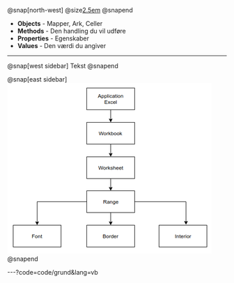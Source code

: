 @snap[north-west]
  @size[2.5em](Objects)
@snapend

- **Objects** - Mapper, Ark, Celler
- **Methods** - Den handling du vil udføre
- **Properties** - Egenskaber
- **Values** - Den værdi du angiver

---

@snap[west sidebar]
  Tekst
@snapend

@snap[east sidebar]
  ![OBJECT](img/Object_Hierarchy.png)
@snapend

---?code=code/grund&lang=vb

